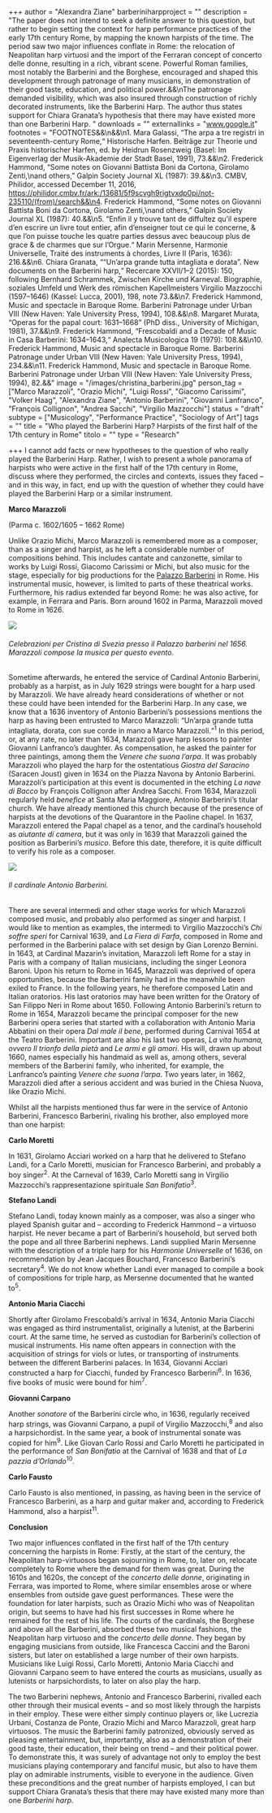+++
author = "Alexandra Ziane"
barberiniharpproject = ""
description = "The paper does not intend to seek a definite answer to this question, but rather to begin setting the context for harp performance practices of the early 17th century Rome, by mapping the known harpists of the time. The period saw two major influences conflate in Rome: the relocation of Neapolitan harp virtuosi and the import of the Ferraran concept of concerto delle donne, resulting in a rich, vibrant scene. Powerful Roman families, most notably the Barberini and the Borghese, encouraged and shaped this development through patronage of many musicians, in demonstration of their good taste, education, and political power.&&\nThe patronage demanded visibility, which was also insured through construction of richly decorated instruments, like the Barberini Harp. The author thus states support for Chiara Granata’s hypothesis that there may have existed more than one Barberini Harp. "
downloads = ""
externallinks = "www.google.it"
footnotes = "FOOTNOTES&&\n&&\n1. Mara Galassi, “The arpa a tre registri in seventeenth-century Rome,“ Historische Harfen. Beiträge zur Theorie und Praxis historischer Harfen, ed. by Heidrun Rosenzweig (Basel: Im Eigenverlag der Musik-Akademie der Stadt Basel, 1991), 73.&&\n2. Frederick Hammond, “Some notes on Giovanni Battista Boni da Cortona, Girolamo Zenti,\nand others,” Galpin Society Journal XL (1987): 39.&&\n3. CMBV, Philidor, accessed December 11, 2016, https://philidor.cmbv.fr/ark:/13681/5f9scvgh9rigtvxdp0pi/not-235110/(from)/search&&\n4. Frederick Hammond, “Some notes on Giovanni Battista Boni da Cortona, Girolamo Zenti,\nand others,” Galpin Society Journal XL (1987): 40.&&\n5. “Enfin il y trouve tant de diffultez qu’il espere d’en escrire un livre tout entier, afin d’enseigner tout ce qui le concerne, & que l’on puisse touche les quatre parties dessus avec beaucoup plus de grace & de charmes que sur l’Orgue.“ Marin Mersenne, Harmonie Universelle, Traité des instruments à chordes, Livre II (Paris, 1636): 216.&&\n6. Chiara Granata, ““Un’arpa grande tutta intagliata e dorata”. New documents on the Barberini harp,“ Recercare XXVII/1–2 (2015): 150, following Bernhard Schrammek, Zwischen Kirche und Karneval. Biographie, soziales Umfeld und Werk des römischen Kapellmeisters Virgilio Mazzocchi (1597–1646) (Kassel: Lucca, 2001), 198, note 73.&&\n7. Frederick Hammond, Music and spectacle in Baroque Rome. Barberini Patronage under Urban VIII (New Haven: Yale University Press, 1994), 108.&&\n8. Margaret Murata, “Operas for the papal court: 1631–1668” (PhD diss., University of Michigan, 1981), 37.&&\n9. Frederick Hammond, “Frescobaldi and a Decade of Music in Casa Barberini: 1634–1643,“ Analecta Musicologica 19 (1979): 108.&&\n10. Frederick Hammond, Music and spectacle in Baroque Rome. Barberini Patronage under Urban VIII (New Haven: Yale University Press, 1994), 234.&&\n11. Frederick Hammond, Music and spectacle in Baroque Rome. Barberini Patronage under Urban VIII (New Haven: Yale University Press, 1994), 82.&&"
image = "/images/christina_barberini.jpg"
person_tag = ["Marco Marazzoli", "Orazio Michi", "Luigi Rossi", "Giacomo Carissimi", "Volker Haag", "Alexandra Ziane", "Antonio Barberini", "Giovanni Lanfranco", "François Collignon", "Andrea Sacchi", "Virgilio Mazzocchi"]
status = "draft"
subtype = ["Musicology", "Performance Practice", "Sociology of Art"]
tags = ""
title = "Who played the Barberini Harp? Harpists of the first half of the 17th century in Rome"
titolo = ""
type = "Research"

+++
I cannot add facts or new hypotheses to the question of who really played the Barberini Harp. Rather, I wish to present a whole panorama of harpists who were active in the first half of the 17th century in Rome, discuss where they performed, the circles and contexts, issues they faced – and in this way, in fact, end up with the question of whether they could have played the Barberini Harp or a similar instrument.

**Marco Marazzoli**

(Parma c. 1602/1605 – 1662 Rome)

Unlike <span id="person_tag">Orazio Michi</span>, <span id="person_tag">Marco Marazzoli</span> is remembered more as a composer, than as a singer and harpist, as he left a considerable number of compositions behind. This includes cantate and canzonette, similar to works by <span id="person_tag">Luigi Rossi</span>, <span id="person_tag">Giacomo Carissimi</span> or Michi, but also music for the stage, especially for big productions for the [Palazzo Barberini](https://it.wikipedia.org/wiki/Palazzo_Barberini "Palazzo Barberini") in Rome. His instrumental music, however, is limited to parts of these theatrical works. Furthermore, his radius extended far beyond Rome: he was also active, for example, in Ferrara and Paris. Born around 1602 in Parma, Marazzoli moved to Rome in 1626.

![](/images/christina_barberini.jpg)

###### Celebrazioni per Cristina di Svezia presso il Palazzo barberini nel 1656. Marazzoli compose la musica per questo evento.

Sometime afterwards, he entered the service of Cardinal <span id="person_tag">Antonio Barberini</span>, probably as a harpist, as in July 1629 strings were bought for a harp used by Marazzoli. We have already heard considerations of whether or not these could have been intended for the Barberini Harp. In any case, we know that a 1636 inventory of Antonio Barberini’s possessions mentions the harp as having been entrusted to Marco Marazzoli: “Un’arpa grande tutta intagliata, dorata, con sue corde in mano a Marco Marazzoli.“<sup>1</sup> In this period, or, at any rate, no later than 1634, Marazzoli gave harp lessons to painter <span id="person_tag">Giovanni Lanfranco</span>’s daughter. As compensation, he asked the painter for three paintings, among them the _Venere che suona l’arpa_. It was probably Marazzoli who played the harp for the ostentatious _Giostra del Saracino_ (Saracen Joust) given in 1634 on the Piazza Navona by Antonio Barberini. Marazzoli’s participation at this event is documented in the etching _La nave di Bacco_ by <span id="person_tag">François Collignon</span> after <span id="person_tag">Andrea Sacchi</span>. From 1634, Marazzoli regularly held _benefice_ at Santa Maria Maggiore, Antonio Barberini’s titular church. We have already mentioned this church because of the presence of harpists at the devotions of the Quarantore in the Paoline chapel. In 1637, Marazzoli entered the Papal chapel as a tenor, and the cardinal’s household as _aiutante di camera_, but it was only in 1639 that Marazzoli gained the position as Barberini’s _musico_. Before this date, therefore, it is quite difficult to verify his role as a composer.

![](/images/cardinale_antonio_barberini.jpg)

###### Il cardinale Antonio Barberini.

There are several intermedi and other stage works for which Marazzoli composed music, and probably also performed as singer and harpist. I would like to mention as examples, the intermedi to <span id="person_tag">Virgilio Mazzocchi</span>’s _Chi soffre speri_ for Carnival 1639, and _La Fiera di Farfa_, composed in Rome and performed in the Barberini palace with set design by Gian Lorenzo Bernini. In 1643, at Cardinal Mazarin’s invitation, Marazzoli left Rome for a stay in Paris with a company of Italian musicians, including the singer Leonora Baroni. Upon his return to Rome in 1645, Marazzoli was deprived of opera opportunities, because the Barberini family had in the meanwhile been exiled to France. In the following years, he therefore composed Latin and Italian oratorios. His last oratorios may have been written for the Oratory of San Filippo Neri in Rome about 1650. Following Antonio Barberini’s return to Rome in 1654, Marazzoli became the principal composer for the new Barberini opera series that started with a collaboration with Antonio Maria Abbatini on their opera _Dal male il bene_, performed during Carnival 1654 at the Teatro Barberini. Important are also his last two operas, _La vita humana, ovvero Il trionfo della pietà_ and _Le armi e gli amori_. His will, drawn up about 1660, names especially his handmaid as well as, among others, several members of the Barberini family, who inherited, for example, the Lanfranco’s painting _Venere che suona l’arpa_. Two years later, in 1662, Marazzoli died after a serious accident and was buried in the Chiesa Nuova, like Orazio Michi.

Whilst all the harpists mentioned thus far were in the service of Antonio Barberini, Francesco Barberini, rivaling his brother, also employed more than one harpist:

**Carlo Moretti**

In 1631, Girolamo Acciari worked on a harp that he delivered to Stefano Landi, for a Carlo Moretti, musician for Francesco Barberini, and probably a boy singer<sup>2</sup>. At the Carneval of 1639, Carlo Moretti sang in Virgilio Mazzocchi’s rappresentazione spirituale _San Bonifatio_<sup>3</sup>.

**Stefano Landi**

Stefano Landi, today known mainly as a composer, was also a singer who played Spanish guitar and – according to Frederick Hammond – a virtuoso harpist. He never became a part of Barberini’s household, but served both the pope and all three Barberini nephews. Landi supplied Marin Mersenne with the description of a triple harp for his _Harmonie Universelle_ of 1636, on recommendation by Jean Jacques Bouchard, Francesco Barberini’s secretary<sup>4</sup>. We do not know whether Landi ever managed to compile a book of compositions for triple harp, as Mersenne documented that he wanted to<sup>5</sup>.

**Antonio Maria Ciacchi**

Shortly after Girolamo Frescobaldi’s arrival in 1634, Antonio Maria Ciacchi was engaged as third instrumentalist, originally a lutenist, at the Barberini court. At the same time, he served as custodian for Barberini’s collection of musical instruments. His name often appears in connection with the acquisition of strings for viols or lutes, or transporting of instruments between the different Barberini palaces. In 1634, Giovanni Acciari constructed a harp for Ciacchi, funded by Francesco Barberini<sup>6</sup>. In 1636, five books of music were bound for him<sup>7</sup>.

**Giovanni Carpano**

Another _sonatore_ of the Barberini circle who, in 1636, regularly received harp strings, was Giovanni Carpano, a pupil of Virgilio Mazzocchi,<sup>8</sup> and also a harpsichordist. In the same year, a book of instrumental sonate was copied for him<sup>9</sup>. Like Giovan Carlo Rossi and Carlo Moretti he participated in the performance of _San Bonifatio_ at the Carnival of 1638 and that of _La pazzia d’Orlando_<sup>10</sup>.

**Carlo Fausto**

Carlo Fausto is also mentioned, in passing, as having been in the service of Francesco Barberini, as a harp and guitar maker and, according to Frederick Hammond, also a harpist<sup>11</sup>.

**Conclusion**

Two major influences conflated in the first half of the 17th century concerning the harpists in Rome: Firstly, at the start of the century, the Neapolitan harp-virtuosos began sojourning in Rome, to, later on, relocate completely to Rome where the demand for them was great. During the 1610s and 1620s, the concept of the _concerto delle donne_, originating in Ferrara, was imported to Rome, where similar ensembles arose or where ensembles from outside gave guest performances. These were the foundation for later harpists, such as Orazio Michi who was of Neapolitan origin, but seems to have had his first successes in Rome where he remained for the rest of his life. The courts of the cardinals, the Borghese and above all the Barberini, absorbed these two musical fashions, the Neapolitan harp virtuoso and the _concerto delle donne_. They began by engaging musicians from outside, like Francesca Caccini and the Baroni sisters, but later on established a large number of their own harpists. Musicians like Luigi Rossi, Carlo Moretti, Antonio Maria Ciacchi and Giovanni Carpano seem to have entered the courts as musicians, usually as lutenists or harpsichordists, to later on also play the harp.

The two Barberini nephews, Antonio and Francesco Barberini, rivalled each other through their musical events – and so most likely through the harpists in their employ. These were either simply continuo players or, like Lucrezia Urbani, Costanza de Ponte, Orazio Michi and Marco Marazzoli, great harp virtuosos. The music the Barberini family patronized, obviously served as pleasing entertainment, but, importantly, also as a demonstration of their good taste, their education, their being on trend – and their political power. To demonstrate this, it was surely of advantage not only to employ the best musicians playing contemporary and fanciful music, but also to have them play on admirable instruments, visible to everyone in the audience. Given these preconditions and the great number of harpists employed, I can but support Chiara Granata’s thesis that there may have existed many more than one _Barberini harp_.